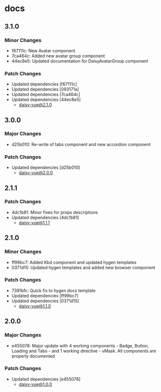 # docs

## 3.1.0

### Minor Changes

- f67111c: New Avatar component
- 7ca464c: Added new avatar group component
- 44ec8e5: Updated documentation for DaisyAvatarGroup component

### Patch Changes

- Updated dependencies [f67111c]
- Updated dependencies [093171a]
- Updated dependencies [7ca464c]
- Updated dependencies [44ec8e5]
    - daisy-vue@2.1.0

## 3.0.0

### Major Changes

- d25b010: Re-write of tabs component and new accordion component

### Patch Changes

- Updated dependencies [d25b010]
    - daisy-vue@2.0.0

## 2.1.1

### Patch Changes

- 4dc1b81: Minor fixes for props descriptions
- Updated dependencies [4dc1b81]
    - daisy-vue@1.1.1

## 2.1.0

### Minor Changes

- ff99bc7: Added Kbd component and updated hygen templates
- 0371d15: Updated hygen templates and added new browser component

### Patch Changes

- 7391bfc: Quick fix to hygen docs template
- Updated dependencies [ff99bc7]
- Updated dependencies [0371d15]
    - daisy-vue@1.1.0

## 2.0.0

### Major Changes

- e455078: Major update with 4 working components - Badge, Button, Loading and Tabs - and 1 working directive - vMask. All components are properly documented

### Patch Changes

- Updated dependencies [e455078]
    - daisy-vue@1.0.0
